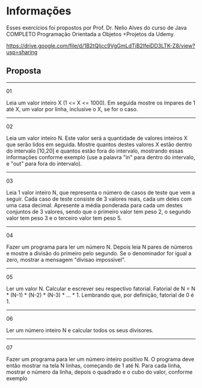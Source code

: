 # Informações

Esses exercicios foi propostos por Prof. Dr. Nelio Alves do curso de Java COMPLETO Programação Orientada a Objetos +Projetos da Udemy.

https://drive.google.com/file/d/1B2tQljcc9VgGmLdTjB2lfeiDD3LTK-Z8/view?usp=sharing

## Proposta

-------------------------------------------------------------------------------------------------------------------------
01

Leia um valor inteiro X (1 <= X <= 1000). Em seguida mostre os ímpares de 1 até X, um valor por linha, inclusive o
X, se for o caso.


-------------------------------------------------------------------------------------------------------------------------
02

Leia um valor inteiro N. Este valor será a quantidade de valores inteiros X que serão lidos em seguida.
Mostre quantos destes valores X estão dentro do intervalo [10,20] e quantos estão fora do intervalo, mostrando
essas informações conforme exemplo (use a palavra "in" para dentro do intervalo, e "out" para fora do intervalo).


-------------------------------------------------------------------------------------------------------------------------
03

Leia 1 valor inteiro N, que representa o número de casos de teste que vem a seguir. Cada caso de teste consiste
de 3 valores reais, cada um deles com uma casa decimal. Apresente a média ponderada para cada um destes
conjuntos de 3 valores, sendo que o primeiro valor tem peso 2, o segundo valor tem peso 3 e o terceiro valor tem
peso 5.

-------------------------------------------------------------------------------------------------------------------------
04

Fazer um programa para ler um número N. Depois leia N pares de números e mostre a divisão do primeiro pelo
segundo. Se o denominador for igual a zero, mostrar a mensagem "divisao impossivel".

-------------------------------------------------------------------------------------------------------------------------
05

Ler um valor N. Calcular e escrever seu respectivo fatorial. Fatorial de N = N * (N-1) * (N-2) * (N-3) * ... * 1.
Lembrando que, por definição, fatorial de 0 é 1.

-------------------------------------------------------------------------------------------------------------------------
06

Ler um número inteiro N e calcular todos os seus divisores.

-------------------------------------------------------------------------------------------------------------------------
07

Fazer um programa para ler um número inteiro positivo N. O programa deve então mostrar na tela N linhas,
começando de 1 até N. Para cada linha, mostrar o número da linha, depois o quadrado e o cubo do valor, conforme
exemplo
